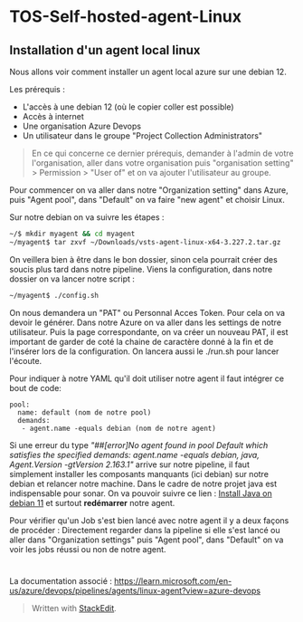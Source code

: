 # TOS-Self-hosted-agent-Linux


## Installation d'un agent local linux

Nous allons voir comment installer un agent local azure sur une debian 12.

Les prérequis :
- L'accès à une debian 12 (où le copier coller est possible)
- Accès à internet
- Une organisation Azure Devops
- Un utilisateur dans le groupe "Project Collection Administrators"

> En ce qui concerne ce dernier prérequis, demander à l'admin de votre l'organisation, aller dans votre organisation puis "organisation setting" > Permission > "User of" et on va ajouter l'utilisateur au groupe.

Pour commencer on va aller dans notre "Organization setting" dans Azure, puis "Agent pool", dans "Default" on va faire "new agent" et choisir Linux.

Sur notre debian on va suivre les étapes :

```bash
~/$ mkdir myagent && cd myagent
~/myagent$ tar zxvf ~/Downloads/vsts-agent-linux-x64-3.227.2.tar.gz
```
On veillera bien à être dans le bon dossier, sinon cela pourrait créer des soucis plus tard dans notre pipeline.
Viens la configuration, dans notre dossier on va lancer notre script :
```bash
~/myagent$ ./config.sh
```
On nous demandera un "PAT" ou Personnal Acces Token. Pour cela on va devoir le générer.
Dans notre Azure on va aller dans les settings de notre utilisateur. Puis la page correspondante, on va créer un nouveau PAT, il est important de garder de coté la chaine de caractère donné à la fin et de l'insérer lors de la configuration.
On lancera aussi le ./run.sh pour lancer l'écoute.

Pour indiquer à notre YAML qu'il doit utiliser notre agent il faut intégrer ce bout de code:

    pool:
      name: default (nom de notre pool)
      demands:
       - agent.name -equals debian (nom de notre agent)


Si une erreur du type *"##[error]No agent found in pool Default which satisfies the specified demands: agent.name -equals debian, java, Agent.Version -gtVersion 2.163.1"* arrive sur notre pipeline, il faut simplement installer les composants manquants (ici debian) sur notre debian et relancer notre machine.
Dans le cadre de notre projet java est indispensable pour sonar.
On va pouvoir suivre ce lien : [Install Java on debian 11](https://www.digitalocean.com/community/tutorials/how-to-install-java-with-apt-on-debian-11) et surtout **redémarrer** notre agent.

Pour vérifier qu'un Job s'est bien lancé avec notre agent il y a deux façons de procéder : Directement regarder dans la pipeline si elle s'est lancé ou aller dans "Organization settings" puis "Agent pool", dans "Default" on va voir les jobs réussi ou non de notre agent.

#

La documentation associé : 
https://learn.microsoft.com/en-us/azure/devops/pipelines/agents/linux-agent?view=azure-devops
 
> Written with [StackEdit](https://stackedit.io/).
